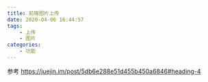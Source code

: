 ```yaml
---
title: 前端图片上传
date: 2020-04-06 16:44:57
tags:
    - 上传
    - 图片
categories:
    - 功能
---
```

参考
https://juejin.im/post/5db6e288e51d455b450a6846#heading-4